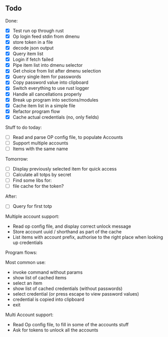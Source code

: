 Todo
----
Done:
- [x] Test run op through rust
- [x] Op login feed stdin from dmenu
- [x] store token in a file
- [x] decode json output
- [x] Query item list
- [x] Login if fetch failed
- [x] Pipe item list into dmenu selector
- [x] Get choice from list after dmenu selection
- [x] Query single item for passwords
- [x] Copy password value into clipboard
- [x] Switch everything to use rust logger
- [x] Handle all cancellations properly
- [x] Break up program into sections/modules
- [x] Cache item list in a simple file
- [x] Refactor program flow
- [x] Cache actual credentials (no, only fields)

Stuff to do today:
- [ ] Read and parse OP config file, to populate Accounts
- [ ] Support multiple accounts
- [ ] Items with the same name

Tomorrow:
- [ ] Display previously selected item for quick access
- [ ] Calculate all totps by secret
- [ ] Find some libs for:
 - [ ] file cache for the token?

After:
- [ ] Query for first totp

Multiple account support:
- Read op config file, and display correct unlock message
- Store account uuid / shorthand as part of the cache
- List items with account prefix, authorise to the right place
  when looking up credentials

Program flows:

Most common use:
- invoke command without params
- show list of cached items
- select an item
- show list of cached credentials (without passwords)
- select credential (or press escape to view password values)
- credential is copied into clipboard
- exit

Multi Account support:
- Read Op config file, to fill in some of the accounts stuff
- Ask for tokens to unlock all the accounts

